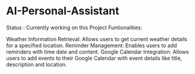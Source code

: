 # AI-Personal-Assistant
Status : Currently working on this Project
Funtionalities:

Weather Information Retrieval: Allows users to get current weather details for a specified location.
Reminder Management: Enables users to add reminders with time date and content.
Google Calendar Integration: Allows users to add events to their Google Calendar with event details like title, description and location.
